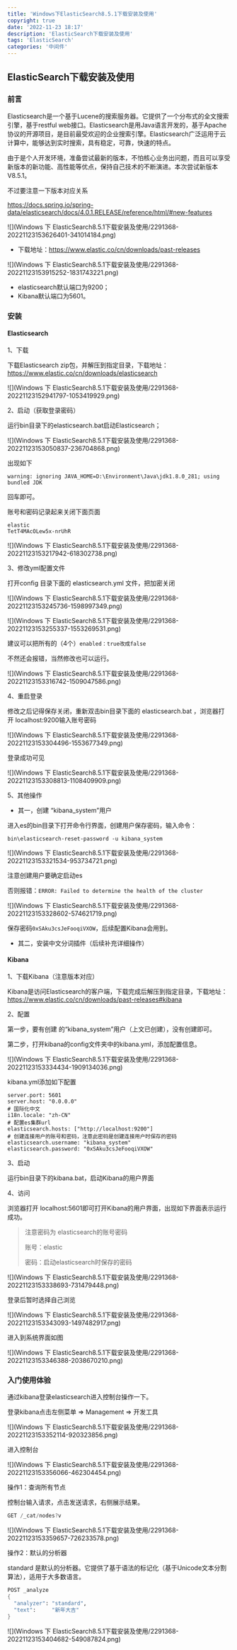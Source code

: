 ```yaml
---
title: 'Windows下ElasticSearch8.5.1下载安装及使用'
copyright: true
date: '2022-11-23 18:17'
description: 'ElasticSearch下载安装及使用'
tags: 'ElasticSearch'
categories: '中间件'
---
```


## ElasticSearch下载安装及使用

### 前言

Elasticsearch是一个基于Lucene的搜索服务器。它提供了一个分布式的全文搜索引擎，基于restful web接口。Elasticsearch是用Java语言开发的，基于Apache协议的开源项目，是目前最受欢迎的企业搜索引擎。Elasticsearch广泛运用于云计算中，能够达到实时搜索，具有稳定，可靠，快速的特点。

由于是个人开发环境，准备尝试最新的版本，不怕核心业务出问题，而且可以享受新版本的新功能、高性能等优点，保持自己技术的不断演进。本次尝试新版本V8.5.1。

不过要注意一下版本对应关系

https://docs.spring.io/spring-data/elasticsearch/docs/4.0.1.RELEASE/reference/html/#new-features

![](Windows 下 ElasticSearch8.5.1下载安装及使用/2291368-20221123153626401-341014184.png)


- 下载地址：https://www.elastic.co/cn/downloads/past-releases

![](Windows 下 ElasticSearch8.5.1下载安装及使用/2291368-20221123153915252-1831743221.png)


- elasticsearch默认端口为9200；
- Kibana默认端口为5601。

### 安装

####  Elasticsearch

1、下载

下载Elasticsearch zip包，并解压到指定目录，下载地址：https://www.elastic.co/cn/downloads/elasticsearch

![](Windows 下 ElasticSearch8.5.1下载安装及使用/2291368-20221123152941797-1053419929.png)

2、启动（获取登录密码）

运行bin目录下的elasticsearch.bat启动Elasticsearch；

![](Windows 下 ElasticSearch8.5.1下载安装及使用/2291368-20221123153050837-236704868.png)

出现如下

```
warning: ignoring JAVA_HOME=D:\Environment\Java\jdk1.8.0_281; using bundled JDK
```

回车即可。

账号和密码记录起来关闭下面页面

```
elastic
TetT4MAcOLew5x-nrUhR
```

![](Windows 下 ElasticSearch8.5.1下载安装及使用/2291368-20221123153217942-618302738.png)

3、修改yml配置文件

打开config 目录下面的 elasticsearch.yml 文件，把加密关闭

![](Windows 下 ElasticSearch8.5.1下载安装及使用/2291368-20221123153245736-1598997349.png)

![](Windows 下 ElasticSearch8.5.1下载安装及使用/2291368-20221123153255337-1553269531.png)


建议可以把所有的（4个）`enabled：true改成false`

不然还会报错，当然修改也可以运行。

![](Windows 下 ElasticSearch8.5.1下载安装及使用/2291368-20221123153316742-1509047586.png)

4、重启登录

修改之后记得保存关闭，重新双击bin目录下面的 elasticsearch.bat ，浏览器打开 localhost:9200输入账号密码

![](Windows 下 ElasticSearch8.5.1下载安装及使用/2291368-20221123153304496-1553677349.png)

登录成功可见

![](Windows 下 ElasticSearch8.5.1下载安装及使用/2291368-20221123153308813-1108409909.png)

5、其他操作

- 其一，创建 “kibana_system”用户

进入es的bin目录下打开命令行界面，创建用户保存密码，输入命令：

```
bin\elasticsearch-reset-password -u kibana_system
```

![](Windows 下 ElasticSearch8.5.1下载安装及使用/2291368-20221123153321534-953734721.png)

注意创建用户要确定启动es

否则报错：`ERROR: Failed to determine the health of the cluster`

![](Windows 下 ElasticSearch8.5.1下载安装及使用/2291368-20221123153328602-574621719.png)

保存密码`0xSAku3csJeFooqiVXOW`，后续配置Kibana会用到。

- 其二，安装中文分词插件（后续补充详细操作）

#### Kibana

1、下载Kibana（注意版本对应）

Kibana是访问Elasticsearch的客户端，下载完成后解压到指定目录，下载地址：https://www.elastic.co/cn/downloads/past-releases#kibana


2、配置

第一步，要有创建 的“kibana_system”用户（上文已创建），没有创建即可。

第二步，打开kibana的config文件夹中的kibana.yml，添加配置信息。	

![](Windows 下 ElasticSearch8.5.1下载安装及使用/2291368-20221123153334434-1909134036.png)

  kibana.yml添加如下配置

   ```
   server.port: 5601  
   server.host: "0.0.0.0"
   # 国际化中文
   i18n.locale: "zh-CN"
   # 配置es集群url
   elasticsearch.hosts: ["http://localhost:9200"] 
   # 创建连接用户的账号和密码，注意此密码是创建连接用户时保存的密码
   elasticsearch.username: "kibana_system"
   elasticsearch.password: "0xSAku3csJeFooqiVXOW"   
   ```

3、启动

运行bin目录下的kibana.bat，启动Kibana的用户界面

4、访问

浏览器打开 localhost:5601即可打开Kibana的用户界面，出现如下界面表示运行成功。

> 注意密码为 elasticsearch的账号密码 
>
> 账号：elastic
>
> 密码：启动elasticsearch时保存的密码

![](Windows 下 ElasticSearch8.5.1下载安装及使用/2291368-20221123153338693-731479448.png)

登录后暂时选择自己浏览

![](Windows 下 ElasticSearch8.5.1下载安装及使用/2291368-20221123153343093-1497482917.png)

进入到系统界面如图

![](Windows 下 ElasticSearch8.5.1下载安装及使用/2291368-20221123153346388-2038670210.png)


### 入门使用体验

通过kibana登录elasticsearch进入控制台操作一下。

登录kibana点击左侧菜单 => Management => 开发工具


![](Windows 下 ElasticSearch8.5.1下载安装及使用/2291368-20221123153352114-920323856.png)

进入控制台


![](Windows 下 ElasticSearch8.5.1下载安装及使用/2291368-20221123153356066-462304454.png)


操作1：查询所有节点

控制台输入请求，点击发送请求，右侧展示结果。

```powershell
GET /_cat/nodes?v 
```

![](Windows 下 ElasticSearch8.5.1下载安装及使用/2291368-20221123153359657-726233578.png)

操作2：默认的分析器

standard 是默认的分析器。它提供了基于语法的标记化（基于Unicode文本分割算法），适用于大多数语言。

```fsharp
POST _analyze
{
  "analyzer": "standard",
  "text":     "新年大吉"
}
```
![](Windows 下 ElasticSearch8.5.1下载安装及使用/2291368-20221123153404682-549087824.png)
